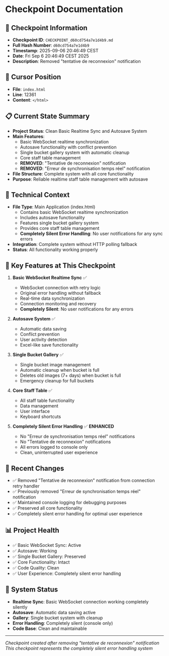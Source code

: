# Checkpoint Documentation

## 📍 **Checkpoint Information**
- **Checkpoint ID**: `CHECKPOINT_d60cd754a7e1d4b9.md`
- **Full Hash Number**: `d60cd754a7e1d4b9`
- **Timestamp**: 2025-09-06 20:46:49 CEST
- **Date**: Fri Sep 6 20:46:49 CEST 2025
- **Description**: Removed "tentative de reconnexion" notification

## 🎯 **Cursor Position**
- **File**: `index.html`
- **Line**: 12361
- **Content**: `</html>`

## 📋 **Current State Summary**
- **Project Status**: Clean Basic Realtime Sync and Autosave System
- **Main Features**: 
  - Basic WebSocket realtime synchronization
  - Autosave functionality with conflict prevention
  - Single bucket gallery system with automatic cleanup
  - Core staff table management
  - **REMOVED**: "Tentative de reconnexion" notification
  - **REMOVED**: "Erreur de synchronisation temps réel" notification
- **File Structure**: Complete system with all core functionality
- **Purpose**: Reliable realtime staff table management with autosave

## 🔧 **Technical Context**
- **File Type**: Main Application (index.html)
  - Contains basic WebSocket realtime synchronization
  - Includes autosave functionality
  - Features single bucket gallery system
  - Provides core staff table management
  - **Completely Silent Error Handling**: No user notifications for any sync errors
- **Integration**: Complete system without HTTP polling fallback
- **Status**: All functionality working properly

## 📝 **Key Features at This Checkpoint**
1. **Basic WebSocket Realtime Sync** ✅
   - WebSocket connection with retry logic
   - Original error handling without fallback
   - Real-time data synchronization
   - Connection monitoring and recovery
   - **Completely Silent**: No user notifications for any errors

2. **Autosave System** ✅
   - Automatic data saving
   - Conflict prevention
   - User activity detection
   - Excel-like save functionality

3. **Single Bucket Gallery** ✅
   - Single bucket image management
   - Automatic cleanup when bucket is full
   - Deletes old images (7+ days) when bucket is full
   - Emergency cleanup for full buckets

4. **Core Staff Table** ✅
   - All staff table functionality
   - Data management
   - User interface
   - Keyboard shortcuts

5. **Completely Silent Error Handling** ✅ **ENHANCED**
   - No "Erreur de synchronisation temps réel" notifications
   - No "Tentative de reconnexion" notifications
   - All errors logged to console only
   - Clean, uninterrupted user experience

## 🚀 **Recent Changes**
- ✅ Removed "Tentative de reconnexion" notification from connection retry handler
- ✅ Previously removed "Erreur de synchronisation temps réel" notification
- ✅ Maintained console logging for debugging purposes
- ✅ Preserved all core functionality
- ✅ Completely silent error handling for optimal user experience

## 📊 **Project Health**
- ✅ Basic WebSocket Sync: Active
- ✅ Autosave: Working
- ✅ Single Bucket Gallery: Preserved
- ✅ Core Functionality: Intact
- ✅ Code Quality: Clean
- ✅ User Experience: Completely silent error handling

## 🔄 **System Status**
- **Realtime Sync**: Basic WebSocket connection working completely silently
- **Autosave**: Automatic data saving active
- **Gallery**: Single bucket system with cleanup
- **Error Handling**: Completely silent (console only)
- **Code Base**: Clean and maintainable

---
*Checkpoint created after removing "tentative de reconnexion" notification*
*This checkpoint represents the completely silent error handling system*
